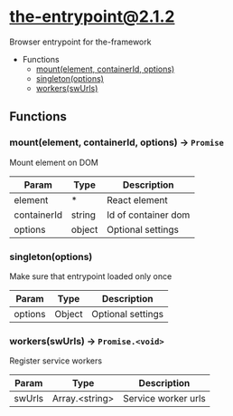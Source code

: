<!-- // Code generated by coz. DO NOT EDIT. -->
# the-entrypoint@2.1.2

Browser entrypoint for the-framework

+ Functions
  + [mount(element, containerId, options)](#the-entrypoint-function-mount)
  + [singleton(options)](#the-entrypoint-function-singleton)
  + [workers(swUrls)](#the-entrypoint-function-workers)

## Functions

<a class='md-heading-link' name="the-entrypoint-function-mount" ></a>

### mount(element, containerId, options) -> `Promise`

Mount element on DOM

| Param | Type | Description |
| ----- | --- | -------- |
| element | * | React element |
| containerId | string | Id of container dom |
| options | object | Optional settings |

<a class='md-heading-link' name="the-entrypoint-function-singleton" ></a>

### singleton(options)

Make sure that entrypoint loaded only once

| Param | Type | Description |
| ----- | --- | -------- |
| options | Object | Optional settings |

<a class='md-heading-link' name="the-entrypoint-function-workers" ></a>

### workers(swUrls) -> `Promise.<void>`

Register service workers

| Param | Type | Description |
| ----- | --- | -------- |
| swUrls | Array.&lt;string&gt; | Service worker urls |






